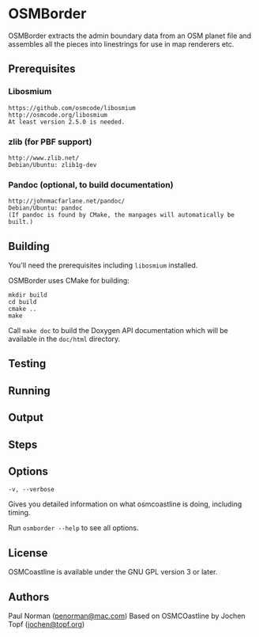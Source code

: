 
# OSMBorder

OSMBorder extracts the admin boundary data from an OSM planet file and assembles
all the pieces into linestrings for use in map renderers etc.

## Prerequisites

### Libosmium

    https://github.com/osmcode/libosmium
    http://osmcode.org/libosmium
    At least version 2.5.0 is needed.

### zlib (for PBF support)

    http://www.zlib.net/
    Debian/Ubuntu: zlib1g-dev

### Pandoc (optional, to build documentation)

    http://johnmacfarlane.net/pandoc/
    Debian/Ubuntu: pandoc
    (If pandoc is found by CMake, the manpages will automatically be built.)


## Building

You'll need the prerequisites including `libosmium` installed.

OSMBorder uses CMake for building:

    mkdir build
    cd build
    cmake ..
    make

Call `make doc` to build the Doxygen API documentation which will be available
in the `doc/html` directory.


## Testing

## Running


## Output

## Steps

## Options

    -v, --verbose

Gives you detailed information on what osmcoastline is doing, including timing.

Run `osmborder --help` to see all options.

## License

OSMCoastline is available under the GNU GPL version 3 or later.

## Authors

Paul Norman (penorman@mac.com)
Based on OSMCOastline by Jochen Topf (jochen@topf.org)
